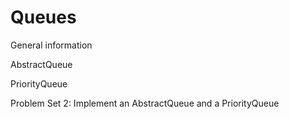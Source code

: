 # Queues

General information

AbstractQueue

PriorityQueue

Problem Set 2: Implement an AbstractQueue and a PriorityQueue

